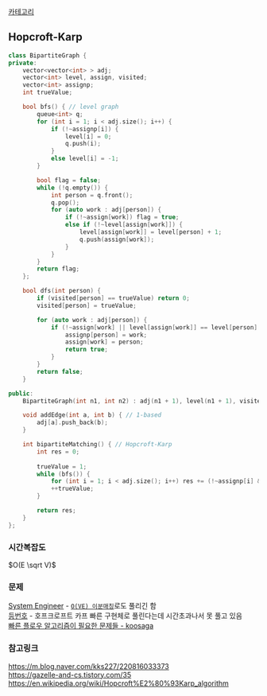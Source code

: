 [카테고리](/README.md)
## Hopcroft-Karp
```cpp
class BipartiteGraph {
private:
    vector<vector<int> > adj;
    vector<int> level, assign, visited;
    vector<int> assignp;
    int trueValue;

    bool bfs() { // level graph
        queue<int> q;
        for (int i = 1; i < adj.size(); i++) {
            if (!~assignp[i]) {
                level[i] = 0;
                q.push(i);
            }
            else level[i] = -1;
        }

        bool flag = false;
        while (!q.empty()) {
            int person = q.front();
            q.pop();
            for (auto work : adj[person]) {
                if (!~assign[work]) flag = true;
                else if (!~level[assign[work]]) {
                    level[assign[work]] = level[person] + 1;
                    q.push(assign[work]);
                }
            }
        }
        return flag;
    };

    bool dfs(int person) {
        if (visited[person] == trueValue) return 0;
        visited[person] = trueValue;

        for (auto work : adj[person]) {
            if (!~assign[work] || level[assign[work]] == level[person] + 1 && dfs(assign[work])) {
                assignp[person] = work;
                assign[work] = person;
                return true;
            }
        }
        return false;
    }

public:
    BipartiteGraph(int n1, int n2) : adj(n1 + 1), level(n1 + 1), visited(n1 + 1, 0), assignp(n1 + 1, -1), assign(n2 + 1, -1) {}

    void addEdge(int a, int b) { // 1-based
        adj[a].push_back(b);
    }

    int bipartiteMatching() { // Hopcroft-Karp
        int res = 0;
        
        trueValue = 1;
        while (bfs()) {
            for (int i = 1; i < adj.size(); i++) res += (!~assignp[i] && dfs(i));
            ++trueValue;
        }

        return res;
    }
};
```
### 시간복잡도
$O(E \sqrt V)$   

### 문제
[System Engineer](https://www.acmicpc.net/problem/3736) - [`O(VE) 이분매칭`](/그래프%20이론/네트워크%20플로우/이분매칭.md)로도 풀리긴 함   
[등번호](https://www.acmicpc.net/problem/1733) - 호프크로프트 카프 빠른 구현체로 풀린다는데 시간초과나서 못 풀고 있음   
[빠른 플로우 알고리즘이 필요한 문제들 - koosaga](https://www.acmicpc.net/workbook/view/882)   

### 참고링크
https://m.blog.naver.com/kks227/220816033373   
https://gazelle-and-cs.tistory.com/35   
https://en.wikipedia.org/wiki/Hopcroft%E2%80%93Karp_algorithm   